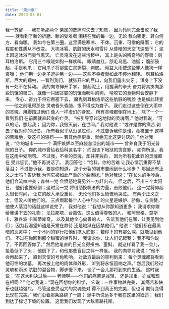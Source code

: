 ```yaml
---
title: "第六章"
date: 2023-05-01
---
```

我一苏醒——我在听那两个
亲属的悲痛时失去了知觉，
因为怜悯完全击败了我——
就看到了新的折磨、新的受难者
围绕在我的每一边，无论
我向哪走、转向何方、看向哪。
我如今在第三圈，这里满是寒冷、
不休、沉重、可憎的降雨；
它的程度和性质从不改变。
大块冰雹、肮脏的灰水和雪片
从昏暗的天空飞速砸下；
泥土因这沐浴而臭气熏天。
亡灵淹没在这些污秽中，
其上是头凶残奇特的野兽：刻耳柏洛斯。
它用三个喉咙如狗一样吠叫，
眼睛血红，颔毛乌黑、油腻；
腹部鼓起，手是利爪；
它用爪子将那些亡灵撕裂、剥皮。
倾盆大雨使这些罪人像狗一样哀嚎；
他们用一边身子遮护另一边——
这些不幸者就如此不停地翻转。
刻耳柏洛斯，巨大的蠕虫，一看到我们，
就张开它的巨口，向我们露出尖牙；
浑身上下没有一处不在抖动。
我的向导伸开手掌，
抓起泥土，用握满的拳头
奋力将其掷向那些饥饿的兽口。
就像一只因贪婪的饥饿而吠叫的狗，
啃咬它的食物时会安静下来，
专心、奋力于将它吞塞下去，
魔鬼刻耳柏洛斯这些肮脏的嘴脸
也是如此转变——他之前吼得那些
灵魂昏头昏脑，恨不得成为聋子。
我们走过这些倒在大雨中
的灵魂，用脚踏过他们
像人一样虚幻的身影。
所有灵魂都倒在地上，
除了一个一看到我们
在前面就直起身的亡灵。
“被引导穿过这地狱的灵魂啊，”
他对我说，“可以的话，想起我；
因为你，我毁灭前，在世间。”
我对他说：“或许是你的痛苦
剥去了我对你的记忆，
所有我似乎从没见过你。
不过告诉我你是谁，竟被置于
这样的苦难地，受这样的惩罚——
若其他痛更重，就绝无比这更讨厌的。”
他对我说：“你的城市——一个
满怀嫉妒以至麻袋总溢出的城市——
曾养育我于阳光普照的日子。
你的城市曾给我恰科这名字；
而因该下地狱的贪食罪，
如你所见，我在这雨中受刑罚。
不过我，不幸的灵魂，却并非独自，
因为所有犯此罪的灵魂都在
受此惩罚。”他不再说话了。
我回答他：“恰科，你的苦难
让我心情沉重得不禁落泪；
不过告诉我，要是你知道，
那个分裂的城市要闹到什么地步？
那里还有正义之士吗？告诉我
为何它被如此严重的分裂困扰。”
他对我说：“在长久的争吵后，
他们会流血冲突；森林一党
会愤怒地将另外一方赶出去。
但之后，不出三个太阳日，
他们也要倾倒；这时另一党
将借助换帆者的力量，击败他们。
这一党将仰起头很长时间，
让它的敌人承受重负，
无论他们多么愤慨地哭泣。
有两个正义之士，但没人听他们的。
三点燃起每个人心中烈火
的火星是嫉妒、骄傲，与贪婪。”
他使人落泪的话就这样说完了，
我对他说：“我想从你那知道更多；
我请求你赠给我讲下去的礼物：
法拉那塔、台嘉佐，这么值得尊敬的人，
和阿里格、莫斯卡、雅各波·卡斯蒂库奇，
以及其他全心向善的人，
告诉我他们在哪，让我见到他们；
因为我渴望知道是天堂在款待
还是地狱在囚禁他们。”
他说：“他们都在最黑暗的恶灵中；
一个不同的罪行把他们拖入底部；
若你下的有那么深，就能见到他们。
不过在你回到那个甜蜜的世界时，
我请求你，让人们记起我：
我不和你说了，不再回答你了。”
然后他笔直的目光变得扭曲、歪斜，
就这样看了我一会儿，接着低下了头；
他倒下了，和他那些盲目之伴一样低。
我的向导对我说：“他不会再起来了，
直到天使的号角吹响，
对敌方最后的审判到来：
每个灵魂都将看到他可怜的坟墓，
再次披上他的肉体和外形，
听到将永恒回响之声。”
然后我们经过灵魂和雨水
肮脏的混合物，脚步慢下来，
谈了一会儿那将到来的生活。
这时我说：“在这大判决过后——
老师啊——他们的痛苦是减轻，
还是加重，亦或和现在相同？”
他对我说：“现在回想你的科学，
它说：一件事物越完美，
其痛苦和快乐也就越强烈。
尽管这些受诅咒的灵魂绝对
得不到真正的完美，但也可
期待变得比现在完美。”
我们沿着那条路绕了一周；
途中所说远多于我在这里的叙述；
我们到达了标记下坡的位置。
这里我们发现了大敌普路托斯。